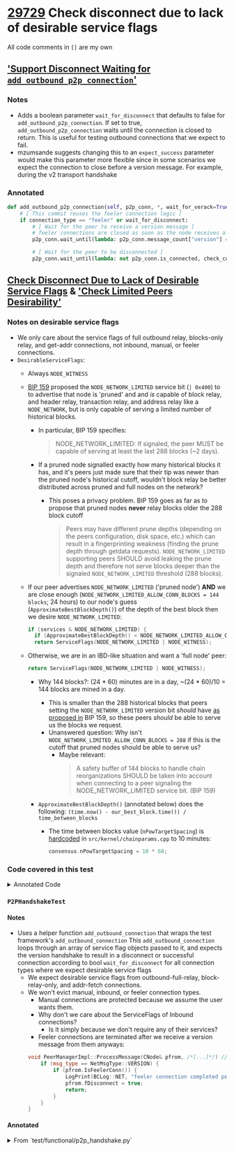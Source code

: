 # [29729](https://github.com/bitcoin/bitcoin/pull/29279) Check disconnect due to lack of desirable service flags
All code comments in `[]` are my own

## ['Support Disconnect Waiting for `add_outbound_p2p_connection`'](https://github.com/bitcoin/bitcoin/pull/29279/commits/a991f1b5d12ee62d4f6a1404cab24ac8e055d337)

### Notes
- Adds a boolean parameter `wait_for_disconnect` that defaults to false
  for `add_outbound_p2p_connection`. If set to true, `add_outbound_p2p_connection`
  waits until the connection is closed to return. This is useful for testing outbound
  connections that we expect to fail.
- mzumsande suggests changing this to an `expect_success` parameter would make
  this parameter more flexible since in some scenarios we expect the connection
  to close before a version message. For example, during the v2 transport handshake

### Annotated
```python
def add_outbound_p2p_connection(self, p2p_conn, *, wait_for_verack=True, wait_for_disconnect=False, p2p_idx, connection_type="outbound-full-relay", supports_v2_p2p=None, advertise_v2_p2p=None, **kwargs):
    # [ This commit reuses the feeler connection logic ]
    if connection_type == "feeler" or wait_for_disconnect:
        # [ Wait for the peer to receive a version message ] 
        # feeler connections are closed as soon as the node receives a `version` message
        p2p_conn.wait_until(lambda: p2p_conn.message_count["version"] == 1, check_connected=False)

        # [ Wait for the peer to be disconnected ]
        p2p_conn.wait_until(lambda: not p2p_conn.is_connected, check_connected=False)
```

## [Check Disconnect Due to Lack of Desirable Service Flags](https://github.com/bitcoin/bitcoin/commit/b6c7ae6bde48babea1ceb3820e522f841223d1d3) & ['Check Limited Peers Desirability'](https://github.com/bitcoin/bitcoin/pull/29279/commits/2f5b69eaeb623a7b0306e7f41fd2d28741f131c0)
### Notes on desirable service flags
- We only care about the service flags of full outbound relay, blocks-only relay,
  and get-addr connections, not inbound, manual, or feeler connections.
- `DesirableServiceFlags`:
    - Always `NODE_WITNESS`
    - [BIP 159](https://github.com/bitcoin/bips/blob/master/bip-0159.mediawiki) proposed
      the `NODE_NETWORK_LIMITED` service bit (`| 0x400`) to to advertise that node is 'pruned' and 
      and *is* capable of block relay, and header relay, transaction relay, and address
      relay like a `NODE_NETWORK`, but is only capable of serving a limited number of 
      historical blocks.
        - In particular, BIP 159 specifies:
            > NODE_NETWORK_LIMITED: If signaled, the peer MUST be capable of serving at least the last 288 blocks (~2 days). 
        - If a pruned node signalled exactly how many historical blocks it has, and it's peers just made sure that
          their tip was newer than the pruned node's historical cutoff, wouldn't block relay be better distributed 
          across pruned and full nodes on the network?
            - This poses a privacy problem. BIP 159 goes as far as to propose that pruned nodes **never** relay blocks older
              the 288 block cutoff
              
              > Peers may have different prune depths (depending on the peers configuration, disk space, etc.) which can result
              in a fingerprinting weakness (finding the prune depth through getdata requests). `NODE_NETWORK_LIMITED` supporting
              peers SHOULD avoid leaking the prune depth and therefore not serve blocks deeper than the signaled
              `NODE_NETWORK_LIMITED` threshold (288 blocks). 

    - If our peer advertises `NODE_NETWORK_LIMITED` ('pruned node') **AND** we are close
      enough (`NODE_NETWORK_LIMITED_ALLOW_CONN_BLOCKS = 144 blocks`; 24 hours) to our
      node's guess (`ApproximateBestBlockDepth()`) of the depth of the best block then we
      desire `NODE_NETWORK_LIMITED`:
      ```cpp
      if (services & NODE_NETWORK_LIMITED) {
        if (ApproximateBestBlockDepth() < NODE_NETWORK_LIMITED_ALLOW_CONN_BLOCKS) { // <- 144
        return ServiceFlags(NODE_NETWORK_LIMITED | NODE_WITNESS);
      ```
    - Otherwise, we are in an IBD-like situation and want a 'full node' peer:
      ```cpp
      return ServiceFlags(NODE_NETWORK_LIMITED | NODE_WITNESS);
      ```
        - Why 144 blocks?: (24 * 60) minutes are in a day, ~(24 * 60)/10 = 144 blocks are mined in a day.
            - This is smaller than the 288 historical blocks that peers setting the `NODE_NETWORK_LIMITED` version
              bit *should* have [as proposed in](https://github.com/bitcoin/bips/blob/master/bip-0159.mediawiki#new-service-bit)
              BIP 159, so these peers *should* be able to serve us the blocks we request.
            - Unanswered question: Why isn't `NODE_NETWORK_LIMITED_ALLOW_CONN_BLOCKS = 288` if this is the
              cutoff that pruned nodes should be able to serve us?
                - Maybe relevant: 
                  > A safety buffer of 144 blocks to handle chain reorganizations SHOULD be taken into account
                    when connecting to a peer signaling the NODE_NETWORK_LIMITED service bit. (BIP 159)

        - `ApproximateBestBlockDepth()` (annotated below) does the following:
            ``(time.now() - our_best_block.time()) / time_between_blocks``
            - The time between blocks value (`nPowTargetSpacing`) is [hardcoded](https://github.com/bitcoin/bitcoin/blob/fce53f132e1b3f2c8bf1530dca18f3da136f08ab/src/kernel/chainparams.cpp#L91)
              in `src/kernel/chainparams.cpp` to 10 minutes:
                ```cpp
                consensus.nPowTargetSpacing = 10 * 60; 
                ```

### Code covered in this test
<details>

<summary>Annotated Code</summary>

- From `net_processing.cpp`: [`PeerManagerImpl::ProcessMessage`](https://github.com/bitcoin/bitcoin/blob/5f3a0574c45477288bc678b15f24940486084576/src/net_processing.cpp#L3384-L3389)
```cpp
void PeerManagerImpl::ProcessMessage(CNode& pfrom, const std::string& msg_type, DataStream& vRecv,
                                     const std::chrono::microseconds time_received,
                                     const std::atomic<bool>& interruptMsgProc)
    if (msg_type == NetMsgType::VERSION) {
        int64_t nTime;
        ServiceFlags nServices;
        int nVersion;

        // [ Unserialize the version (4 bytes), services(8), and timestamp(8) of
        //   the version message ] 
        vRecv >> nVersion >> Using<CustomUintFormatter<8>>(nServices) >> nTime;

        // [ If we expect good service flags from a peer and they don't have them
        //   log it and evict them ]
        if (pfrom.ExpectServicesFromConn() && !HasAllDesirableServiceFlags(nServices))
        {
            LogPrint(BCLog::NET, "peer=%d does not offer the expected services (%08x offered, %08x expected); disconnecting\n", pfrom.GetId(), nServices, GetDesirableServiceFlags(nServices));
            pfrom.fDisconnect = true;
            return;
        }

/** [ We only expect our desirable service flags to be satisfied by
 *    Fully relay outbound, block only relay, and addr_fetch peers.
 *  ]
 */
bool ExpectServicesFromConn() const {
    switch (m_conn_type) {
        case ConnectionType::INBOUND:
        case ConnectionType::MANUAL:
        case ConnectionType::FEELER:
            return false;
        case ConnectionType::OUTBOUND_FULL_RELAY:
        case ConnectionType::BLOCK_RELAY:
        case ConnectionType::ADDR_FETCH:
            return true;
    } // no default case, so the compiler can warn about missing cases
    // [ ^^^ the lack of a default case above is a really neat trick ]

    assert(false);
}

// [ GetDesirableServiceFlags(services) == services ]
bool PeerManagerImpl::HasAllDesirableServiceFlags(ServiceFlags services) const
{
    // Shortcut for (services & GetDesirableServiceFlags(services)) == GetDesirableServiceFlags(services)
    return !(GetDesirableServiceFlags(services) & (~services));
}

/** Window, in blocks, for connecting to NODE_NETWORK_LIMITED peers */
static const unsigned int NODE_NETWORK_LIMITED_ALLOW_CONN_BLOCKS = 144;

/** [ We always want the NODE_WITNESS service flag.
 *    If or peer sets `NODE_NETWORK_LIMITED` and we are far enough away from IBD,
 *    (144 blocks off our guess of the best chain), we also desire the
 *    `NODE_NETWORK_LIMITED` flag. Otherwise, we want a peer with the
 *    full `NODE_NETWORK` flag set.
 *  ]
 */

ServiceFlags PeerManagerImpl::GetDesirableServiceFlags(ServiceFlags services) const
{
    // [ NODE_NETWORK_LIMITED flag is set by prune nodes ]
    if (services & NODE_NETWORK_LIMITED) {
        // [ `ApproximateBestBlockDepth()` estimates how many blocks we are from the best chain ]
             
        // Limited peers are desirable when we are close to the tip.
        if (ApproximateBestBlockDepth() < NODE_NETWORK_LIMITED_ALLOW_CONN_BLOCKS) {
            return ServiceFlags(NODE_NETWORK_LIMITED | NODE_WITNESS);
        }
    }
    // [ We are more than 144 blocks (24 hours) from the best tip, this is an IBD-like situation,
    //   and we don't want pruned node connections. ]
    return ServiceFlags(NODE_NETWORK | NODE_WITNESS);
}

/** [ `ApproximateBestBlockDepth() simply does (Time.now() - our_best_block.time()) / time_between_blocks
 *    time_between_blocks is hardcoded to 10 minutes in kernel/chainparams.cpp:
 *    consensus.nPowTargetSpacing = 10 * 60; ]
 */
int64_t PeerManagerImpl::ApproximateBestBlockDepth() const
{
    return (GetTime<std::chrono::seconds>() - m_best_block_time.load()).count() / m_chainparams.GetConsensus().nPowTargetSpacing;
}
```
</details>

### `P2PHandshakeTest`

#### Notes
- Uses a helper function `add_outbound_connection` that wraps the test framework's `add_outbound_connection`
  This `add_outbound_connection` loops through an array of service flag objects passed to it, and expects
  the version handshake to result in a disconnect or successful connection according to bool
  `wait_for_disconnect` for all connection types where we expect desirable service flags
    - We expect desirable service flags from outbound-full-relay, block-relay-only, and addr-fetch connections.
    - We won't evict manual, inbound, or feeler connection types.
        - Manual connections are protected because we assume the user wants them.
        - Why don't we care about the ServiceFlags of Inbound connections?
            - Is it simply because we don't require any of their services?
        - Feeler connections are terminated after we receive a version message from them anyways:
        ```cpp
        void PeerManagerImpl::ProcessMessage(CNode& pfrom, /*[...]*/) // [other arguments omitted]
            if (msg_type == NetMsgType::VERSION) {
                if (pfrom.IsFeelerConn()) {
                    LogPrint(BCLog::NET, "feeler connection completed peer=%d; disconnecting\n", pfrom.GetId());
                    pfrom.fDisconnect = true;
                    return;
                }
            }
        }
        ```

#### Annotated
<details>

<summary>From `test/functional/p2p_handshake.py`</summary>

```python
class P2PHandshakeTest(BitcoinTestFramework):
    def set_test_params(self):
        self.num_nodes = 1

    def add_outbound_connection(self, node, connection_type, services, wait_for_disconnect):
        # [ `self.options` is a wrapper for vargs. v2transport is set by a flag ]
        peer = node.add_outbound_p2p_connection(
            P2PInterface(), p2p_idx=0, wait_for_disconnect=wait_for_disconnect,
            connection_type=connection_type, services=services,
            supports_v2_p2p=self.options.v2transport, advertise_v2_p2p=self.options.v2transport)
        # [ When we expect the connection to succeed, after add_`outbound_p2p_connection` returns
        #   make sure the connection is still alive and manually disconnect. ]
        if not wait_for_disconnect:
            # check that connection is alive past the version handshake and disconnect manually
            peer.sync_with_ping()
            peer.peer_disconnect()
            peer.wait_for_disconnect()

    # [ Helper function for our service flag tests that iterates through all three
    #   connection types with services expected and checks if they do or don't survive
    #   the version handshake according to `expect_disconnect` ]
    def test_desirable_service_flags(self, node, service_flag_tests, expect_disconnect):
        """Check that connecting to a peer either fails or succeeds depending on its offered
           service flags in the VERSION message. The test is exercised for all relevant
           outbound connection types where the desirable service flags check is done."""
        CONNECTION_TYPES = ["outbound-full-relay", "block-relay-only", "addr-fetch"]

        # [ https://docs.python.org/3/library/itertools.html#itertools.product
        #  itertools.product(*iterables, repeat=1): Cartesian product of input iterables.
        #  Roughly equivalent to nested for-loops in a generator expression. For example,
        #  product(A, B) returns the same as ((x,y) for x in A for y in B). ]
        for conn_type, services in itertools.product(CONNECTION_TYPES, service_flag_tests):
            if self.options.v2transport:
                services |= NODE_P2P_V2
            expected_result = "disconnect" if expect_disconnect else "connect"
            self.log.info(f'    - services 0x{services:08x}, type "{conn_type}" [{expected_result}]')
            if expect_disconnect:
                expected_debug_log = f'does not offer the expected services ' \
                        f'({services:08x} offered, {DESIRABLE_SERVICE_FLAGS:08x} expected)'
                with node.assert_debug_log([expected_debug_log]):
                    self.add_outbound_connection(node, conn_type, services, wait_for_disconnect=True)
            else:
                self.add_outbound_connection(node, conn_type, services, wait_for_disconnect=False)

    def run_test(self):
        node = self.nodes[0]
        #  [ Test that a node with no flags (NODE_NONE) disconnects, and that a node with just NODE_NETWORK
        #    and that a node with just NODE_WITNESS disconnects. ]
        self.log.info("Check that lacking desired service flags leads to disconnect (non-pruned peers)")
        self.test_desirable_service_flags(node, [NODE_NONE, NODE_NETWORK, NODE_WITNESS], expect_disconnect=True)

        # [ Check that having desired flags does not lead to disconnect ]
        self.test_desirable_service_flags(node, [NODE_NETWORK | NODE_WITNESS], expect_disconnect=False)

        # [ These tests work without mining any blocks (except to catch up) since
        #   ApproximateBestBlockDepth simply does time.now - our_tip.time() divided by time_between blocks.
        # ]  
        self.log.info("Check that limited peers are only desired if the local chain is close to the tip (<24h)")
        node.setmocktime(int(time.time()) + 25 * 3600)  # tip outside the 24h window, should fail
        self.test_desirable_service_flags(node, [NODE_NETWORK_LIMITED | NODE_WITNESS], expect_disconnect=True)
        self.generate(node, 1)  # catch up by mining a block
        node.setmocktime(int(time.time()) + 23 * 3600)  # tip inside the 24h widow, should succeed
        self.test_desirable_service_flags(node, [NODE_NETWORK_LIMITED | NODE_WITNESS], expect_disconnect=False)

        self.log.info("Check that feeler connections get disconnected immediately")
        with node.assert_debug_log([f"feeler connection completed"]):
            self.add_outbound_connection(node, "feeler", NODE_NONE, wait_for_disconnect=True)
```
</details>
